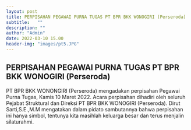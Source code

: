 ```yaml
---
layout: post
title: PERPISAHAN PEGAWAI PURNA TUGAS PT BPR BKK WONOGIRI (Perseroda)
subtitle:   ""
description: ""
author: "Admin"
date: 2022-03-10 15.00
header-img: "images/pt5.JPG"
---
```



## PERPISAHAN PEGAWAI PURNA TUGAS PT BPR BKK WONOGIRI (Perseroda) 

PT BPR BKK WONONGIRI (Perseroda) mengadakan perpisahan Pegawai Purna Tugas, Kamis 10 Maret 2022. Acara perpisahan dihadiri oleh seluruh Pejabat Struktural dan Direksi PT BPR BKK WONOGIRI (Perseroda). Dirut Sarti,S.E.,M.M mengatakan dalam pidato sambutannya bahwa perpisahan ini hanya simbol, tentunya kita masihlah keluarga besar dan terus menjalin silaturahmi. 

<img src="/images/pt1.JPG" class="img-responsive img-centered" alt="">

<img src="/images/pt2.JPG" class="img-responsive img-centered" alt="">

<img src="/images/pt3.JPG" class="img-responsive img-centered" alt="">

<img src="/images/pt4.JPG" class="img-responsive img-centered" alt="">

<img src="/images/pt5.JPG" class="img-responsive img-centered" alt="">

